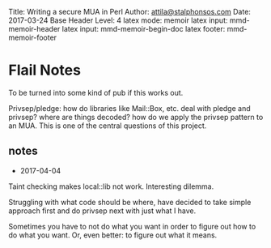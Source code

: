 Title: Writing a secure MUA in Perl
Author: attila@stalphonsos.com
Date: 2017-03-24
Base Header Level: 4
latex mode:         memoir
latex input:        mmd-memoir-header
latex input:        mmd-memoir-begin-doc
latex footer:       mmd-memoir-footer


# Flail Notes

To be turned into some kind of pub if this works out.

Privsep/pledge: how do libraries like Mail::Box, etc. deal with
pledge and privsep?  where are things decoded?  how do we apply
the privsep pattern to an MUA.  This is one of the central questions
of this project.

## notes

* 2017-04-04

Taint checking makes local::lib not work.  Interesting dilemma.

Struggling with what code should be where, have decided to take simple
approach first and do privsep next with just what I have.

Sometimes you have to not do what you want in order to figure out how
to do what you want.  Or, even better: to figure out what it means.
